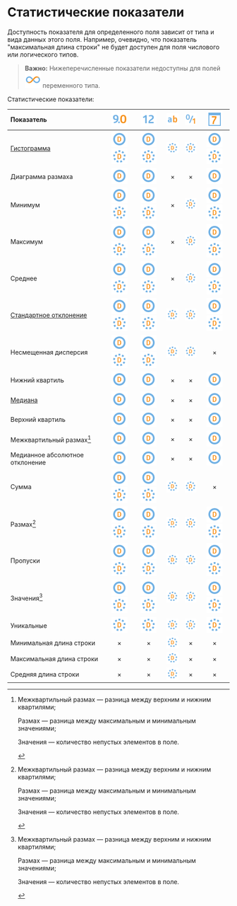 # Статистические показатели

Доступность показателя для определенного поля зависит от типа и вида данных этого поля. Например, очевидно, что показатель "максимальная длина строки" не будет доступен для поля числового или логического типов.

>**Важно:** Нижеперечисленные показатели недоступны для полей ![](../../media/app/icons/datatype-18/datatype-default-06.svg) переменного типа.  

Статистические показатели:

|Показатель|![](../../media/app/icons/datatype-18/datatype-default-03.svg) |![](../../media/app/icons/datatype-18/datatype-default-02.svg) |![](../../media/app/icons/datatype-18/datatype-default-01.svg) |![](../../media/app/icons/datatype-18/datatype-default-04.svg)|![](../../media/app/icons/datatype-18/datatype-default-05.svg)|
|:-|:-:|:-:|:-:|:-:|:-:|
|[Гистограмма](https://wiki.loginom.ru/articles/histogram.html)|![](../../media/app/icons/datatype-18/datatype-default-08.svg)![](../../media/app/icons/datatype-18/datatype-default-09.svg)|![](../../media/app/icons/datatype-18/datatype-default-08.svg) ![](../../media/app/icons/datatype-18/datatype-default-09.svg)|![](../../media/app/icons/datatype-18/datatype-default-09.svg)|![](../../media/app/icons/datatype-18/datatype-default-09.svg)|![](../../media/app/icons/datatype-18/datatype-default-08.svg) ![](../../media/app/icons/datatype-18/datatype-default-09.svg)|
|Диаграмма размаха|![](../../media/app/icons/datatype-18/datatype-default-08.svg)|![](../../media/app/icons/datatype-18/datatype-default-08.svg)|×|×|![](../../media/app/icons/datatype-18/datatype-default-08.svg)|
|Минимум|![](../../media/app/icons/datatype-18/datatype-default-08.svg)![](../../media/app/icons/datatype-18/datatype-default-09.svg)|![](../../media/app/icons/datatype-18/datatype-default-08.svg) ![](../../media/app/icons/datatype-18/datatype-default-09.svg)|×|![](../../media/app/icons/datatype-18/datatype-default-09.svg)|![](../../media/app/icons/datatype-18/datatype-default-08.svg) ![](../../media/app/icons/datatype-18/datatype-default-09.svg)|
|Максимум|![](../../media/app/icons/datatype-18/datatype-default-08.svg)![](../../media/app/icons/datatype-18/datatype-default-09.svg)|![](../../media/app/icons/datatype-18/datatype-default-08.svg) ![](../../media/app/icons/datatype-18/datatype-default-09.svg)|×|![](../../media/app/icons/datatype-18/datatype-default-09.svg)|![](../../media/app/icons/datatype-18/datatype-default-08.svg) ![](../../media/app/icons/datatype-18/datatype-default-09.svg)|
|Среднее|![](../../media/app/icons/datatype-18/datatype-default-08.svg)![](../../media/app/icons/datatype-18/datatype-default-09.svg)|![](../../media/app/icons/datatype-18/datatype-default-08.svg) ![](../../media/app/icons/datatype-18/datatype-default-09.svg)|×|![](../../media/app/icons/datatype-18/datatype-default-09.svg)|![](../../media/app/icons/datatype-18/datatype-default-08.svg) ![](../../media/app/icons/datatype-18/datatype-default-09.svg)|
|[Стандартное отклонение](https://wiki.loginom.ru/articles/mean-square-deviation.html)|![](../../media/app/icons/datatype-18/datatype-default-08.svg)![](../../media/app/icons/datatype-18/datatype-default-09.svg)|![](../../media/app/icons/datatype-18/datatype-default-08.svg) ![](../../media/app/icons/datatype-18/datatype-default-09.svg)| ![](../../media/app/icons/datatype-18/datatype-default-09.svg)|![](../../media/app/icons/datatype-18/datatype-default-09.svg)|![](../../media/app/icons/datatype-18/datatype-default-08.svg) ![](../../media/app/icons/datatype-18/datatype-default-09.svg)|
|Несмещенная дисперсия|![](../../media/app/icons/datatype-18/datatype-default-08.svg)![](../../media/app/icons/datatype-18/datatype-default-09.svg)|![](../../media/app/icons/datatype-18/datatype-default-08.svg) ![](../../media/app/icons/datatype-18/datatype-default-09.svg)|![](../../media/app/icons/datatype-18/datatype-default-09.svg)|![](../../media/app/icons/datatype-18/datatype-default-09.svg)|×|
|Нижний квартиль|![](../../media/app/icons/datatype-18/datatype-default-08.svg)|![](../../media/app/icons/datatype-18/datatype-default-08.svg)|×|×|![](../../media/app/icons/datatype-18/datatype-default-08.svg)|
|[Медиана](https://wiki.loginom.ru/articles/median.html)|![](../../media/app/icons/datatype-18/datatype-default-08.svg)|![](../../media/app/icons/datatype-18/datatype-default-08.svg)|×|×|![](../../media/app/icons/datatype-18/datatype-default-08.svg)|
|Верхний квартиль|![](../../media/app/icons/datatype-18/datatype-default-08.svg)|![](../../media/app/icons/datatype-18/datatype-default-08.svg)|×|×|![](../../media/app/icons/datatype-18/datatype-default-08.svg)|
|Межквартильный размах[^1]|![](../../media/app/icons/datatype-18/datatype-default-08.svg)|![](../../media/app/icons/datatype-18/datatype-default-08.svg)|×|×|![](../../media/app/icons/datatype-18/datatype-default-08.svg)|
|Медианное абсолютное отклонение|![](../../media/app/icons/datatype-18/datatype-default-08.svg)|![](../../media/app/icons/datatype-18/datatype-default-08.svg)|×|×|![](../../media/app/icons/datatype-18/datatype-default-08.svg)|
|Сумма|![](../../media/app/icons/datatype-18/datatype-default-08.svg)![](../../media/app/icons/datatype-18/datatype-default-09.svg)|![](../../media/app/icons/datatype-18/datatype-default-08.svg) ![](../../media/app/icons/datatype-18/datatype-default-09.svg)|![](../../media/app/icons/datatype-18/datatype-default-09.svg)|![](../../media/app/icons/datatype-18/datatype-default-09.svg)|×|
|Размах[^1]|![](../../media/app/icons/datatype-18/datatype-default-08.svg)![](../../media/app/icons/datatype-18/datatype-default-09.svg)|![](../../media/app/icons/datatype-18/datatype-default-08.svg) ![](../../media/app/icons/datatype-18/datatype-default-09.svg)|![](../../media/app/icons/datatype-18/datatype-default-09.svg)|![](../../media/app/icons/datatype-18/datatype-default-09.svg)|![](../../media/app/icons/datatype-18/datatype-default-08.svg) ![](../../media/app/icons/datatype-18/datatype-default-09.svg)|
|Пропуски|![](../../media/app/icons/datatype-18/datatype-default-08.svg)![](../../media/app/icons/datatype-18/datatype-default-09.svg)|![](../../media/app/icons/datatype-18/datatype-default-08.svg) ![](../../media/app/icons/datatype-18/datatype-default-09.svg)|![](../../media/app/icons/datatype-18/datatype-default-09.svg)|![](../../media/app/icons/datatype-18/datatype-default-09.svg)|![](../../media/app/icons/datatype-18/datatype-default-08.svg) ![](../../media/app/icons/datatype-18/datatype-default-09.svg)|
|Значения[^1]|![](../../media/app/icons/datatype-18/datatype-default-08.svg)![](../../media/app/icons/datatype-18/datatype-default-09.svg)|![](../../media/app/icons/datatype-18/datatype-default-08.svg) ![](../../media/app/icons/datatype-18/datatype-default-09.svg)|![](../../media/app/icons/datatype-18/datatype-default-09.svg)|![](../../media/app/icons/datatype-18/datatype-default-09.svg)|![](../../media/app/icons/datatype-18/datatype-default-08.svg) ![](../../media/app/icons/datatype-18/datatype-default-09.svg)|
|Уникальные|![](../../media/app/icons/datatype-18/datatype-default-09.svg)| ![](../../media/app/icons/datatype-18/datatype-default-09.svg)|![](../../media/app/icons/datatype-18/datatype-default-09.svg)|![](../../media/app/icons/datatype-18/datatype-default-09.svg)|![](../../media/app/icons/datatype-18/datatype-default-09.svg)|
|Минимальная длина строки|×|×|![](../../media/app/icons/datatype-18/datatype-default-09.svg)|×|×|
|Максимальная длина строки|×|×|![](../../media/app/icons/datatype-18/datatype-default-09.svg)|×|×|
|Средняя длина строки|×|×|![](../../media/app/icons/datatype-18/datatype-default-09.svg)|×|×|
[^1]: <p>Межквартильный размах — разница между верхним и нижним квартилями;</p><p>Размах — разница между максимальным и минимальным значениями;</p><p>Значения — количество непустых элементов в поле.</p>